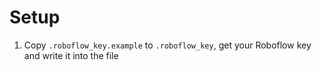 # Setup

1) Copy `.roboflow_key.example` to `.roboflow_key`, get your Roboflow key and write it into the file

